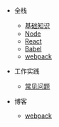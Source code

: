 
* 全栈
  * [基础知识](full_stack/base/)
  * [Node](full_stack/node/)
  * [React](full_stack/react/)
  * [Babel](full_stack/babel/)
  * [webpack](full_stack/webpack/)

* 工作实践
  * [常见问题](work/problems/)
* 博客
  * [webpack](blog/webpack/)
  <!-- * [文章列表](blog/) -->
<!-- * [投资](investment/) -->